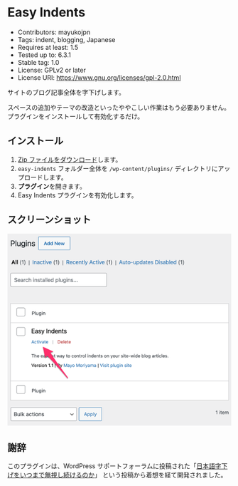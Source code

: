 # Easy Indents
- Contributors: mayukojpn
- Tags: indent, blogging, Japanese
- Requires at least: 1.5
- Tested up to: 6.3.1
- Stable tag: 1.0
- License: GPLv2 or later
- License URI: https://www.gnu.org/licenses/gpl-2.0.html

サイトのブログ記事全体を字下げします。

スペースの追加やテーマの改造といったややこしい作業はもう必要ありません。プラグインをインストールして有効化するだけ。

## インストール

1. [Zip ファイルをダウンロード](https://github.com/mayukojpn/easy-indents/archive/refs/heads/ja.zip)します。
1. `easy-indents` フォルダー全体を `/wp-content/plugins/` ディレクトリにアップロードします。
2. **プラグイン**を開きます。
3. Easy Indents プラグインを有効化します。

## スクリーンショット

![WordPress管理画面でプラグインを有効化。](screenshot-1.png)

## 謝辞

このプラグインは、WordPress サポートフォーラムに投稿された「[日本語字下げをいつまで無視し続けるのか](https://ja.wordpress.org/support/topic/%E6%97%A5%E6%9C%AC%E8%AA%9E%E5%AD%97%E4%B8%8B%E3%81%92%E3%82%92%E3%81%84%E3%81%A4%E3%81%BE%E3%81%A7%E7%84%A1%E8%A6%96%E3%81%97%E7%B6%9A%E3%81%91%E3%82%8B%E3%81%AE%E3%81%8B)」
という投稿から着想を経て開発されました。　

